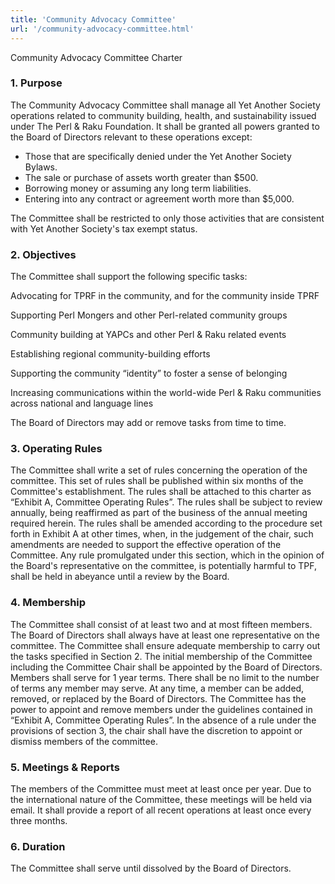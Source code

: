 ```yaml
---
title: 'Community Advocacy Committee'
url: '/community-advocacy-committee.html'
---
```


Community Advocacy Committee Charter

### 1. Purpose

The Community Advocacy
Committee shall manage all Yet Another Society operations
related to community building, health, and sustainability
issued under The Perl & Raku
Foundation. It shall be granted all powers granted to the
Board of Directors relevant to these operations except:

- Those that are specifically denied under the Yet Another Society
  Bylaws.
- The sale or purchase of assets worth greater than \$500.
- Borrowing money or assuming any long term liabilities.
- Entering into any contract or agreement worth more than \$5,000.

The Committee shall be restricted to only those activities
that are consistent with Yet Another Society's tax exempt
status.

### 2. Objectives

The
Committee shall support the following specific tasks:

Advocating for TPRF in the community, and for the
community inside TPRF

Supporting Perl Mongers and other Perl-related community
groups

Community building at YAPCs and other Perl & Raku related events

Establishing regional community-building efforts

Supporting the community “identity” to foster a sense of
belonging

Increasing communications within the world-wide Perl
& Raku communities across national and language lines

The Board of Directors may add or remove tasks from time to
time.

### 3. Operating Rules

The
Committee shall write a set of rules concerning the
operation of the committee. This set of rules shall be
published within six months of the Committee's
establishment. The rules shall be attached to this charter
as “Exhibit A, Committee Operating Rules”. The rules shall
be subject to review annually, being reaffirmed as part of
the business of the annual meeting required herein. The
rules shall be amended according to the procedure set forth
in Exhibit A at other times, when, in the judgement of the
chair, such amendments are needed to support the effective
operation of the Committee.
Any rule promulgated under
this section, which in the opinion of the Board's
representative on the committee, is potentially harmful to
TPF, shall be held in abeyance until a review by the
Board.

### 4. Membership

The
Committee shall consist of at least two and at most fifteen
members. The Board of Directors shall always have at least
one representative on the committee. The Committee shall
ensure adequate membership to carry out the tasks specified
in Section 2.
The initial membership of the Committee
including the Committee Chair shall be appointed by the
Board of Directors. Members shall serve for 1 year terms.
There shall be no limit to the number of terms any member
may serve. At any time, a member can be added, removed, or
replaced by the Board of Directors.
The Committee has
the power to appoint and remove members under the guidelines
contained in “Exhibit A, Committee Operating Rules”. In the
absence of a rule under the provisions of section 3, the
chair shall have the discretion to appoint or dismiss
members of the committee.

### 5. Meetings & Reports

The members of the Committee must meet at least once
per year. Due to the international nature of the Committee,
these meetings will be held via email. It shall provide a
report of all recent operations at least once every three
months.

### 6. Duration

The
Committee shall serve until dissolved by the Board of
Directors.
